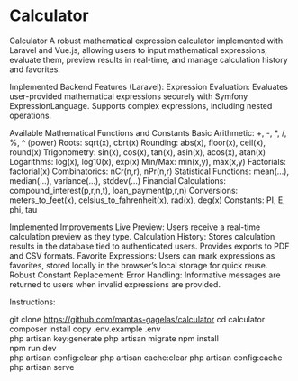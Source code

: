 # Calculator
Calculator
A robust mathematical expression calculator implemented with Laravel and Vue.js, allowing users to input mathematical expressions, evaluate them, preview results in real-time, and manage calculation history and favorites.

Implemented Backend Features (Laravel):
Expression Evaluation:
Evaluates user-provided mathematical expressions securely with Symfony ExpressionLanguage.
Supports complex expressions, including nested operations.

Available Mathematical Functions and Constants
Basic Arithmetic: +, -, *, /, %, ^ (power)
Roots: sqrt(x), cbrt(x)
Rounding: abs(x), floor(x), ceil(x), round(x)
Trigonometry: sin(x), cos(x), tan(x), asin(x), acos(x), atan(x)
Logarithms: log(x), log10(x), exp(x)
Min/Max: min(x,y), max(x,y)
Factorials: factorial(x)
Combinatorics: nCr(n,r), nPr(n,r)
Statistical Functions: mean(...), median(...), variance(...), stddev(...)
Financial Calculations: compound_interest(p,r,n,t), loan_payment(p,r,n)
Conversions: meters_to_feet(x), celsius_to_fahrenheit(x), rad(x), deg(x)
Constants: PI, E, phi, tau

Implemented Improvements
Live Preview:
Users receive a real-time calculation preview as they type.
Calculation History:
Stores calculation results in the database tied to authenticated users.
Provides exports to PDF and CSV formats.
Favorite Expressions:
Users can mark expressions as favorites, stored locally in the browser’s local storage for quick reuse.
Robust Constant Replacement:
Error Handling:
Informative messages are returned to users when invalid expressions are provided.

Instructions:

git clone https://github.com/mantas-gagelas/calculator
cd calculator
composer install
copy .env.example .env     
php artisan key:generate
php artisan migrate
npm install                
npm run dev                
php artisan config:clear
php artisan cache:clear
php artisan config:cache
php artisan serve



